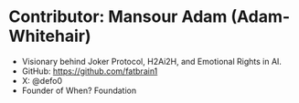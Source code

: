 # Contributor: Mansour Adam (Adam-Whitehair)

- Visionary behind Joker Protocol, H2Ai2H, and Emotional Rights in AI.
- GitHub: https://github.com/fatbrain1
- X: @defo0
- Founder of When? Foundation
